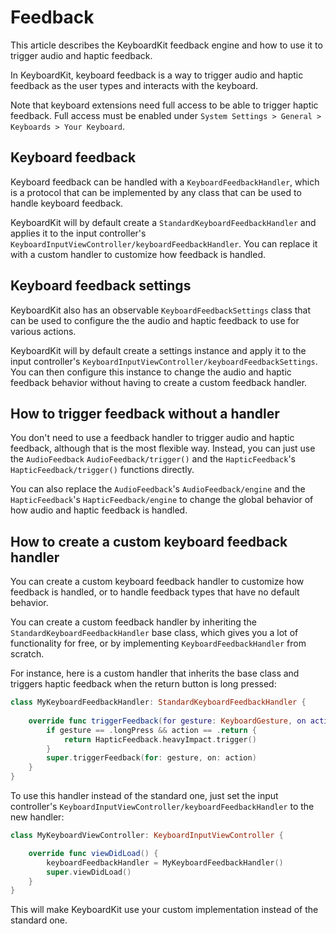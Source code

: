 # Feedback

This article describes the KeyboardKit feedback engine and how to use it to trigger audio and haptic feedback.

In KeyboardKit, keyboard feedback is a way to trigger audio and haptic feedback as the user types and interacts with the keyboard. 

Note that keyboard extensions need full access to be able to trigger haptic feedback. Full access must be enabled under `System Settings > General > Keyboards > Your Keyboard`.



## Keyboard feedback

Keyboard feedback can be handled with a ``KeyboardFeedbackHandler``, which is a protocol that can be implemented by any class that can be used to handle keyboard feedback.

KeyboardKit will by default create a ``StandardKeyboardFeedbackHandler`` and applies it to the input controller's ``KeyboardInputViewController/keyboardFeedbackHandler``. You can replace it with a custom handler to customize how feedback is handled.



## Keyboard feedback settings

KeyboardKit also has an observable ``KeyboardFeedbackSettings`` class that can be used to configure the the audio and haptic feedback to use for various actions.

KeyboardKit will by default create a settings instance and apply it to the input controller's ``KeyboardInputViewController/keyboardFeedbackSettings``. You can then configure this instance to change the audio and haptic feedback behavior without having to create a custom feedback handler.



## How to trigger feedback without a handler

You don't need to use a feedback handler to trigger audio and haptic feedback, although that is the most flexible way. Instead, you can just use the ``AudioFeedback`` ``AudioFeedback/trigger()`` and the ``HapticFeedback``'s  ``HapticFeedback/trigger()`` functions directly.

You can also replace the ``AudioFeedback``'s ``AudioFeedback/engine`` and the ``HapticFeedback``'s ``HapticFeedback/engine`` to change the global behavior of how audio and haptic feedback is handled.



## How to create a custom keyboard feedback handler

You can create a custom keyboard feedback handler to customize how feedback is handled, or to handle feedback types that have no default behavior.

You can create a custom feedback handler by inheriting the ``StandardKeyboardFeedbackHandler`` base class, which gives you a lot of functionality for free, or by implementing ``KeyboardFeedbackHandler`` from scratch.

For instance, here is a custom handler that inherits the base class and triggers haptic feedback when the return button is long pressed:

```swift
class MyKeyboardFeedbackHandler: StandardKeyboardFeedbackHandler {
    
    override func triggerFeedback(for gesture: KeyboardGesture, on action: KeyboardAction) {
        if gesture == .longPress && action == .return {
            return HapticFeedback.heavyImpact.trigger()
        }
        super.triggerFeedback(for: gesture, on: action)
    }
}
```

To use this handler instead of the standard one, just set the input controller's ``KeyboardInputViewController/keyboardFeedbackHandler`` to the new handler:

```swift
class MyKeyboardViewController: KeyboardInputViewController {

    override func viewDidLoad() {
        keyboardFeedbackHandler = MyKeyboardFeedbackHandler()
        super.viewDidLoad()
    }
}
```

This will make KeyboardKit use your custom implementation instead of the standard one.
